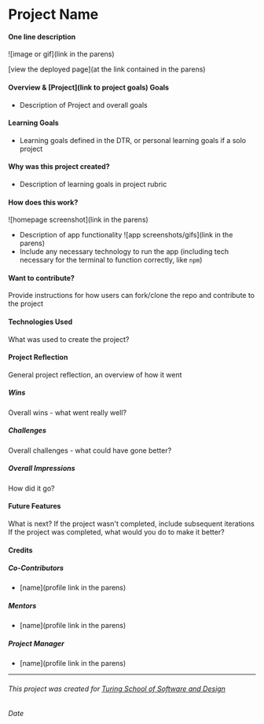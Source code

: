 # Project Name
#### One line description

![image or gif](link in the parens)

[view the deployed page](at the link contained in the parens)

#### Overview & [Project](link to project goals) Goals
- Description of Project and overall goals

#### Learning Goals
- Learning goals defined in the DTR, or personal learning goals if a solo project

#### Why was this project created?
- Description of learning goals in project rubric

#### How does this work?
![homepage screenshot](link in the parens)
- Description of app functionality
![app screenshots/gifs](link in the parens)
- Include any necessary technology to run the app (including tech necessary for the terminal to function correctly, like `npm`)

#### Want to contribute?
Provide instructions for how users can fork/clone the repo and contribute to the project

#### Technologies Used
What was used to create the project?

#### Project Reflection
General project reflection, an overview of how it went

##### Wins
Overall wins - what went really well?

##### Challenges
Overall challenges - what could have gone better?

##### Overall Impressions
How did it go?

#### Future Features
What is next? If the project wasn't completed, include subsequent iterations
If the project was completed, what would you do to make it better?

#### Credits
##### Co-Contributors
- [name](profile link in the parens)
##### Mentors
- [name](profile link in the parens)
##### Project Manager
- [name](profile link in the parens)
**************************************************************************

###### This project was created for [Turing School of Software and Design](https://turing.io/)
###### Date
